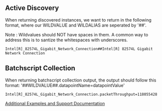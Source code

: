 ## Active Discovery

When returning discovered instances, we want to return in the following format, where our WILDVALUE and WILDALIAS are seperated by '##'. 

Note : Wildvalues should NOT have spaces in them. A common way to address this is to santize the whitespaces with underscores. 
```
Intel[R]_82574L_Gigabit_Network_Connection##Intel[R] 82574L Gigabit Network Connection
```

## Batchscript Collection

When returning batchscript collection output, the output should follow this format: '##WILDVALUE##.datapointName=datapointValue'
```
Intel[R]_82574L_Gigabit_Network_Connection.packetThroughput=118055428
```


[Additional Examples and Support Documentation](https://www.logicmonitor.com/support/datasources/data-collection-methods/batchscript-data-collection/)
